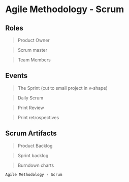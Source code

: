# Agile Methodology - Scrum

## Roles

> Product Owner

> Scrum master

> Team Members

## Events

> The Sprint (cut to small project in v-shape)

> Daily Scrum

> Print Review

> Print retrospectives

## Scrum Artifacts

> Product Backlog

> Sprint backlog

> Burndown charts

```
Agile Methodology - Scrum
```
  

